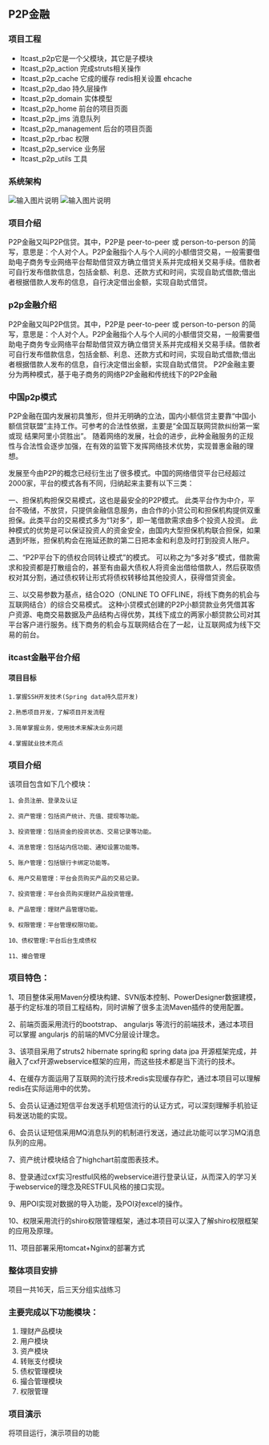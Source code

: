 ## P2P金融
### 项目工程
- Itcast_p2p它是一个父模块，其它是子模块
- Itcast_p2p_action  完成struts相关操作
- Itcast_p2p_cache 它成的缓存  redis相关设置  ehcache
- Itcast_p2p_dao  持久层操作
- Itcast_p2p_domain  实体模型
- Itcast_p2p_home  前台的项目页面
- Itcast_p2p_jms  消息队列
- Itcast_p2p_management 后台的项目页面
- Itcast_p2p_rbac 权限
- Itcast_p2p_service 业务层
- Itcast_p2p_utils 工具

### 系统架构

![输入图片说明](https://images.gitee.com/uploads/images/2020/0710/163437_f8043ea5_800553.png "屏幕截图.png")
![输入图片说明](https://images.gitee.com/uploads/images/2020/0710/163449_d656be72_800553.png "屏幕截图.png")



### 项目介绍
P2P金融又叫P2P信贷。其中，P2P是 peer-to-peer 或 person-to-person 的简写，意思是：个人对个人。P2P金融指个人与个人间的小额借贷交易，一般需要借助电子商务专业网络平台帮助借贷双方确立借贷关系并完成相关交易手续。借款者可自行发布借款信息，包括金额、利息、还款方式和时间，实现自助式借款;借出者根据借款人发布的信息，自行决定借出金额，实现自助式借贷。

### p2p金融介绍
P2P金融又叫P2P信贷。其中，P2P是 peer-to-peer 或 person-to-person 的简写，意思是：个人对个人。P2P金融指个人与个人间的小额借贷交易，一般需要借助电子商务专业网络平台帮助借贷双方确立借贷关系并完成相关交易手续。借款者可自行发布借款信息，包括金额、利息、还款方式和时间，实现自助式借款;借出者根据借款人发布的信息，自行决定借出金额，实现自助式借贷。
P2P金融主要分为两种模式，基于电子商务的网络P2P金融和传统线下的P2P金融

### 中国p2p模式
P2P金融在国内发展初具雏形，但并无明确的立法，国内小额信贷主要靠“中国小额信贷联盟”主持工作。可参考的合法性依据，主要是“全国互联网贷款纠纷第一案或现 结果阿里小贷胜出”。 随着网络的发展，社会的进步，此种金融服务的正规性与合法性会逐步加强，在有效的监管下发挥网络技术优势，实现普惠金融的理想。

发展至今由P2P的概念已经衍生出了很多模式。中国的网络借贷平台已经超过2000家，平台的模式各有不同，归纳起来主要有以下三类：

一、担保机构担保交易模式，这也是最安全的P2P模式。
此类平台作为中介，平台不吸储，不放贷，只提供金融信息服务，由合作的小贷公司和担保机构提供双重担保。此类平台的交易模式多为“1对多”，即一笔借款需求由多个投资人投资。
此种模式的优势是可以保证投资人的资金安全，由国内大型担保机构联合担保，如果遇到坏账，担保机构会在拖延还款的第二日把本金和利息及时打到投资人账户。

二、“P2P平台下的债权合同转让模式”的模式。
可以称之为“多对多”模式，借款需求和投资都是打散组合的，甚至有由最大债权人将资金出借给借款人，然后获取债权对其分割，通过债权转让形式将债权转移给其他投资人，获得借贷资金。

三、以交易参数为基点，结合O2O（ONLINE TO OFFLINE，将线下商务的机会与互联网结合）的综合交易模式。
这种小贷模式创建的P2P小额贷款业务凭借其客户资源、电商交易数据及产品结构占得优势，其线下成立的两家小额贷款公司对其平台客户进行服务。线下商务的机会与互联网结合在了一起，让互联网成为线下交易的前台。


### itcast金融平台介绍
#### 项目目标
	1.掌握SSH开发技术(Spring data持久层开发)

	2.熟悉项目开发，了解项目开发流程

	3.简单掌握业务，使用技术来解决业务问题

	4.掌握就业技术亮点	

### 项目介绍

该项目包含如下几个模块：

	1、会员注册、登录及认证	

	2、资产管理：包括资产统计、充值、提现等功能。

	3、投资管理：包括资金的投资状态、交易记录等功能。

	4、消息管理：包括站内信功能、通知设置功能等。

	5、账户管理：包括银行卡绑定功能等。

	6、用户交易管理：平台会员购买产品的交易记录。

	7、投资管理：平台会员购买理财产品投资管理。

	8、产品管理：理财产品管理功能。

	9、权限管理：平台管理权限功能。

	10、债权管理:平台后台生成债权

	11、撮合管理
	
### 项目特色： 
1、项目整体采用Maven分模块构建、SVN版本控制、PowerDesigner数据建模，基于约定标准的项目工程结构，同时讲解了很多主流Maven插件的使用配置。

2、前端页面采用流行的bootstrap、 angularjs 等流行的前端技术，通过本项目可以掌握 angularjs 的前端的MVC分层设计理念。

3、该项目采用了struts2 hibernate spring和 spring data jpa 开源框架完成，并融入了cxf开源webservice框架的应用，而这些技术都是当下流行的技术。

4、在缓存方面运用了互联网的流行技术redis实现缓存存贮，通过本项目可以理解redis在实际运用中的优势。

5、会员认证通过短信平台发送手机短信流行的认证方式，可以深刻理解手机验证码发送功能的实现。

6、会员认证短信采用MQ消息队列的机制进行发送，通过此功能可以学习MQ消息队列的应用。

7、资产统计模块结合了highchart前度图表技术。

8、登录通过cxf实习restful风格的webservice进行登录认证，从而深入的学习关于webservice的理念及RESTFUL风格的接口实现。

9、用POI实现对数据的导入功能，及POI对excel的操作。

10、权限采用流行的shiro权限管理框架，通过本项目可以深入了解shiro权限框架的应用及原理。

11、项目部署采用tomcat+Nginx的部署方式
	
### 整体项目安排
项目一共16天，后三天分组实战练习
	
### 主要完成以下功能模块：
1.	理财产品模块
2.	用户模块
3.	资产模块
4.	转账支付模块
5.	债权管理模块
6.	撮合管理模块
7.	权限管理

### 项目演示

将项目运行，演示项目的功能 